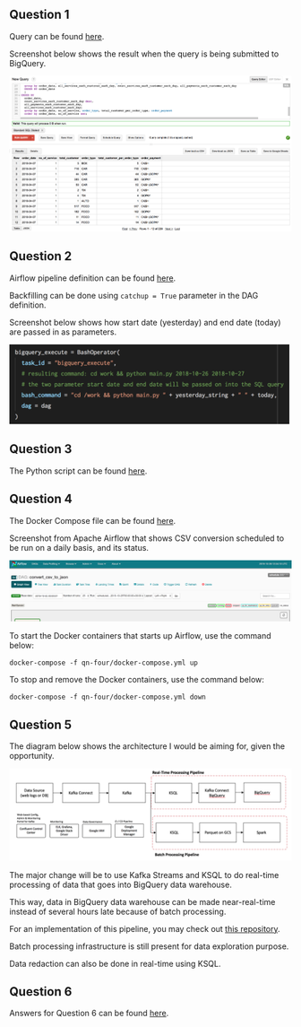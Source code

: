 ## Question 1
Query can be found [here](https://github.com/devacto/gjk/blob/master/qn-one/query.sql).

Screenshot below shows the result when the query is being submitted to BigQuery.

![bigquery_result](https://raw.githubusercontent.com/devacto/gjk/master/docs/images/big_query_screenshot.png)

## Question 2
Airflow pipeline definition can be found [here]().

Backfilling can be done using `catchup = True` parameter in the DAG definition.

Screenshot below shows how start date (yesterday) and end date (today) are passed in as parameters.

<img src="https://raw.githubusercontent.com/devacto/gjk/master/docs/images/bigquery_bash_operator.png" width="500" />

## Question 3
The Python script can be found [here](https://github.com/devacto/gjk/blob/master/qn-three/main.py).

## Question 4
The Docker Compose file can be found [here](https://github.com/devacto/gjk/blob/master/qn-four/docker-compose.yml).

Screenshot from Apache Airflow that shows CSV conversion scheduled to be run on
a daily basis, and its status.

![airflow_dag_details](https://raw.githubusercontent.com/devacto/gjk/master/docs/images/airflow_dag_details.png)

To start the Docker containers that starts up Airflow, use the command below:

```
docker-compose -f qn-four/docker-compose.yml up
```

To stop and remove the Docker containers, use the command below:

```
docker-compose -f qn-four/docker-compose.yml down
```

## Question 5
The diagram below shows the architecture I would be aiming for, given the opportunity.

![proposed_architecture](https://raw.githubusercontent.com/devacto/gjk/master/docs/images/proposed_architecture.png)

The major change will be to use Kafka Streams and KSQL to do real-time processing of data that goes into BigQuery data warehouse.

This way, data in BigQuery data warehouse can be made near-real-time instead of several hours late because of batch processing.

For an implementation of this pipeline, you may check out [this repository](https://github.com/devacto/ms).

Batch processing infrastructure is still present for data exploration purpose.

Data redaction can also be done in real-time using KSQL.

## Question 6
Answers for Question 6 can be found [here](https://docs.google.com/document/d/12pVDFa10Ho8AC-NdooQ3umCjK0mQ6QMsjq-DKSFj33M/edit?usp=sharing).